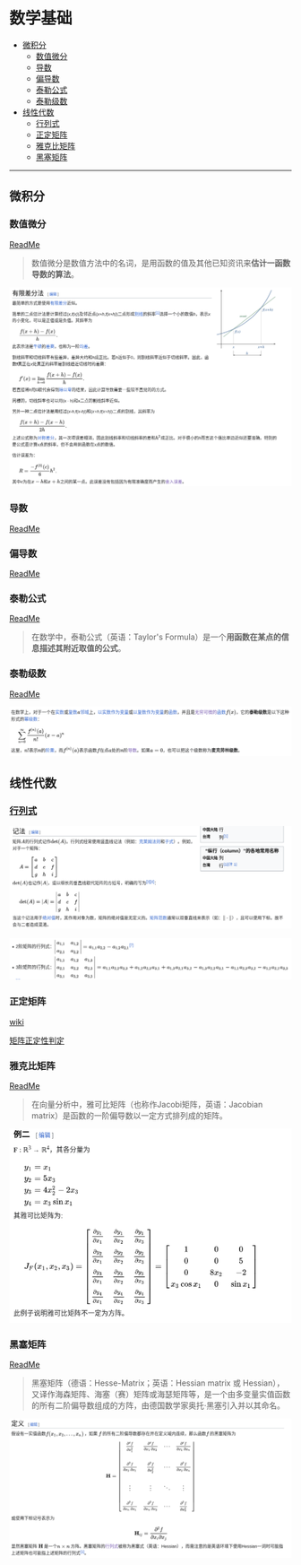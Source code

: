 # 数学基础

- [微积分](#微积分)
  - [数值微分](#数值微分)
  - [导数](#导数)
  - [偏导数](#偏导数)
  - [泰勒公式](#泰勒公式)
  - [泰勒级数](#泰勒级数)
- [线性代数](#线性代数)
  - [行列式](#行列式)
  - [正定矩阵](#正定矩阵)
  - [雅克比矩阵](#雅克比矩阵)
  - [黑塞矩阵](#黑塞矩阵)

---

## 微积分

### 数值微分

[ReadMe](./files/数值微分%20-%20维基百科，自由的百科全书.pdf)

> 数值微分是数值方法中的名词，是用函数的值及其他已知资讯来**估计一函数导数的算法**。

![](images/20240215155456.png)

### 导数

[ReadMe](./files/导数%20-%20维基百科，自由的百科全书.pdf)

### 偏导数

[ReadMe](./files/偏导数%20-%20维基百科，自由的百科全书.pdf)

### 泰勒公式
[ReadMe](./files/泰勒公式%20-%20维基百科，自由的百科全书.pdf)

> 在数学中，泰勒公式（英语：Taylor's Formula）是一个**用函数在某点的信息描述其附近取值的公式**。

### 泰勒级数
[ReadMe](./files/泰勒级数%20-%20维基百科，自由的百科全书.pdf)

![](images/20240215154923.png)

## 线性代数

### [行列式](https://zh.wikipedia.org/wiki/%E8%A1%8C%E5%88%97%E5%BC%8F)

![](images/20240215152049.png)

![](images/20240215152031.png)

### 正定矩阵

[wiki](https://zh.wikipedia.org/wiki/%E6%AD%A3%E5%AE%9A%E7%9F%A9%E9%98%B5)

[矩阵正定性判定](https://blog.csdn.net/qq_38048756/article/details/115108733)

### 雅克比矩阵

[ReadMe](./files/雅可比矩阵%20-%20维基百科，自由的百科全书.pdf)

> 在向量分析中，雅可比矩阵（也称作Jacobi矩阵，英语：Jacobian matrix）是函数的一阶偏导数以一定方式排列成的矩阵。

![](images/20240215153856.png)

### 黑塞矩阵

[ReadMe](./files/黑塞矩阵%20-%20维基百科，自由的百科全书.pdf)

> 黑塞矩阵（德语：Hesse-Matrix；英语：Hessian matrix 或 Hessian），又译作海森矩阵、海塞（赛）矩阵或海瑟矩阵等，是一个由多变量实值函数的所有二阶偏导数组成的方阵，由德国数学家奥托·黑塞引入并以其命名。

![](images/20240215153808.png)